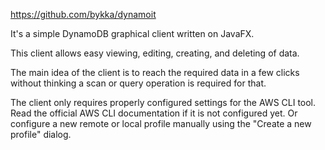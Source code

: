 https://github.com/bykka/dynamoit  

It's a simple DynamoDB graphical client written on JavaFX.

This client allows easy viewing, editing, creating, and deleting of data.

The main idea of the client is to reach the required data in a few clicks without thinking a scan or query operation is required for that.

The client only requires properly configured settings for the AWS CLI tool. Read the official AWS CLI documentation if it is not configured yet. Or configure a new remote or local profile manually using the "Create a new profile" dialog.
